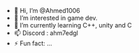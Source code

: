 - 👋 Hi, I’m @Ahmed1006
- 👀 I’m interested in game dev.
- 🌱 I’m currently learning C++, unity and C
- 📫 Discord : ahm7edgl
- ⚡ Fun fact: ...
<!---

--->

